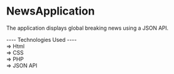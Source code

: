 # NewsApplication
The application displays global breaking news using a JSON API.<br>

---- Technologies Used ---- <br>
=> Html <br>
=> CSS <br>
=> PHP <br>
=> JSON API
